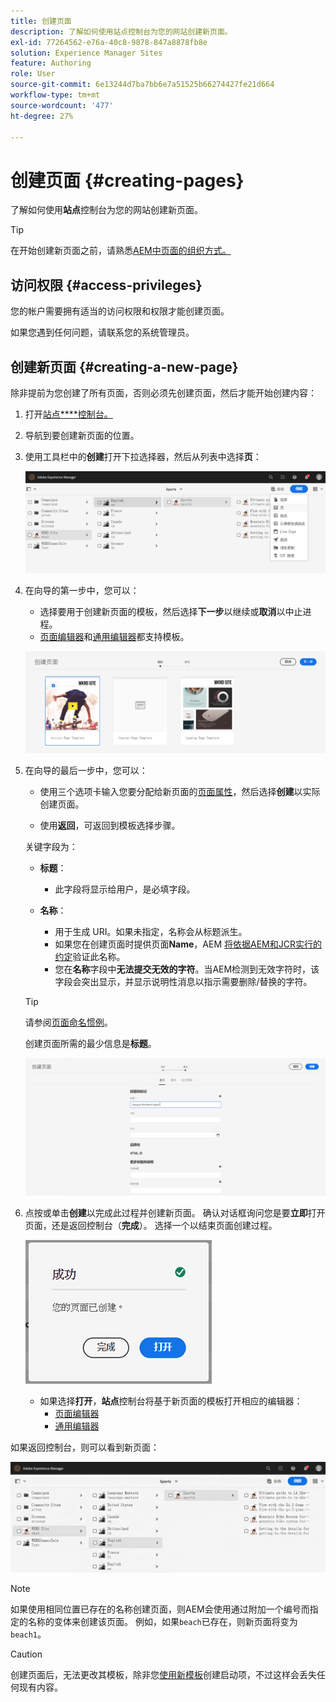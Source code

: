```yaml
---
title: 创建页面
description: 了解如何使用站点控制台为您的网站创建新页面。
exl-id: 77264562-e76a-40c8-9878-847a8878fb8e
solution: Experience Manager Sites
feature: Authoring
role: User
source-git-commit: 6e13244d7ba7bb6e7a51525b66274427fe21d664
workflow-type: tm+mt
source-wordcount: '477'
ht-degree: 27%

---
```



# 创建页面 {#creating-pages}

了解如何使用&#x200B;**站点**&#x200B;控制台为您的网站创建新页面。

>[!TIP]
>
>在开始创建新页面之前，请熟悉[AEM中页面的组织方式。](/help/sites-cloud/authoring/sites-console/organizing-pages.md)

## 访问权限 {#access-privileges}

您的帐户需要拥有适当的访问权限和权限才能创建页面。

如果您遇到任何问题，请联系您的系统管理员。

## 创建新页面 {#creating-a-new-page}

除非提前为您创建了所有页面，否则必须先创建页面，然后才能开始创建内容：

1. 打开[站点&#x200B;****&#x200B;控制台。](/help/sites-cloud/authoring/sites-console/introduction.md)
1. 导航到要创建新页面的位置。
1. 使用工具栏中的&#x200B;**创建**&#x200B;打开下拉选择器，然后从列表中选择&#x200B;**页**：

   ![创建页面](/help/sites-cloud/authoring/assets/organizing-create-page.png)

1. 在向导的第一步中，您可以：

   * 选择要用于创建新页面的模板，然后选择&#x200B;**下一步**&#x200B;以继续或&#x200B;**取消**&#x200B;以中止进程。
   * [页面编辑器](/help/sites-cloud/authoring/page-editor/introduction.md)和[通用编辑器](/help/edge/wysiwyg-authoring/templates.md)都支持模板。

   ![为新页面选择模板](/help/sites-cloud/authoring/assets/organizing-create-page-template.png)

1. 在向导的最后一步中，您可以：

   * 使用三个选项卡输入您要分配给新页面的[页面属性](/help/sites-cloud/authoring/sites-console/page-properties.md)，然后选择&#x200B;**创建**&#x200B;以实际创建页面。

   * 使用&#x200B;**返回**，可返回到模板选择步骤。

   关键字段为：

   * **标题**：

      * 此字段将显示给用户，是必填字段。

   * **名称**：

      * 用于生成 URI。如果未指定，名称会从标题派生。
      * 如果您在创建页面时提供页面&#x200B;**Name**，AEM [将依据AEM和JCR实行的约定](/help/implementing/developing/introduction/naming-conventions.md)验证此名称。
      * 您在&#x200B;**名称**&#x200B;字段中&#x200B;**无法提交无效的字符**。当AEM检测到无效字符时，该字段会突出显示，并显示说明性消息以指示需要删除/替换的字符。

   >[!TIP]
   >
   >请参阅[页面命名惯例](#page-naming-conventions)。

   创建页面所需的最少信息是&#x200B;**标题**。

   ![提供页面标题](/help/sites-cloud/authoring/assets/organizing-create-page-title.png)

1. 点按或单击&#x200B;**创建**&#x200B;以完成此过程并创建新页面。 确认对话框询问您是要&#x200B;**立即**&#x200B;打开页面，还是返回控制台（**完成**）。 选择一个以结束页面创建过程。

   ![页面创建成功](/help/sites-cloud/authoring/assets/organizing-create-page-success.png)

   * 如果选择&#x200B;**打开**，**站点**&#x200B;控制台将基于新页面的模板打开相应的编辑器：
      * [页面编辑器](/help/sites-cloud/authoring/page-editor/introduction.md)
      * [通用编辑器](/help/sites-cloud/authoring/universal-editor/authoring.md)

如果返回控制台，则可以看到新页面：

![生成的新页面](/help/sites-cloud/authoring/assets/organizing-create-page-result.png)

>[!NOTE]
>
>如果使用相同位置已存在的名称创建页面，则AEM会使用通过附加一个编号而指定的名称的变体来创建该页面。 例如，如果`beach`已存在，则新页面将变为`beach1`。

>[!CAUTION]
>
>创建页面后，无法更改其模板，除非您[使用新模板](/help/sites-cloud/authoring/launches/creating.md#create-launch-with-new-template)创建启动项，不过这样会丢失任何现有内容。
